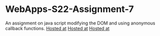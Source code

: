 # WebApps-S22-Assignment-7
An assignment on java script modifying the DOM and using anonymous callback functions.
[Hosted at](https://44-563-web-apps-s22.github.io/webapps-s22-assignment-7-GopijaVenepalli/hunt.html)
[Hosted at](https://44-563-web-apps-s22.github.io/webapps-s22-assignment-7-GopijaVenepalli/reaction.html)
[Hosted at](https://44-563-web-apps-s22.github.io/webapps-s22-assignment-7-GopijaVenepalli/queue.html)
